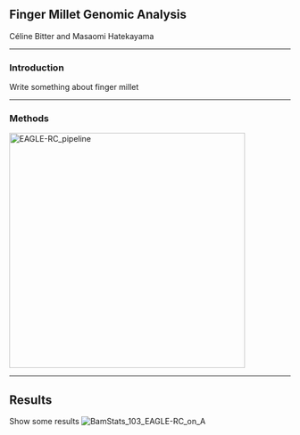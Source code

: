 ## Finger Millet Genomic Analysis
Céline Bitter and Masaomi Hatekayama

---

### Introduction

Write something about finger millet

---

### Methods

<img width="422" alt="EAGLE-RC_pipeline" src="https://user-images.githubusercontent.com/48200405/72508102-feaa7a80-383c-11ea-9978-637c903cfc98.jpg">

---

## Results

Show some results
![BamStats_103_EAGLE-RC_on_A](https://user-images.githubusercontent.com/48200405/72507254-77103c00-383b-11ea-8d8f-8b7f471e2240.png)

